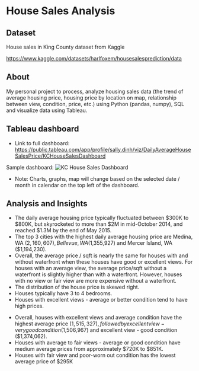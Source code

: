 # House Sales Analysis
 
## Dataset 
House sales in King County dataset from Kaggle

https://www.kaggle.com/datasets/harlfoxem/housesalesprediction/data

## About
My personal project to process, analyze housing sales data (the trend of average housing price, housing price by location on map, relationship between view, condition, price, etc.) using Python (pandas, numpy), SQL and visualize data using Tableau.

## Tableau dashboard
* Link to full dashboard: https://public.tableau.com/app/profile/sally.dinh/viz/DailyAverageHouseSalesPrice/KCHouseSalesDashboard

 Sample dashboard:
![KC House Sales Dashboard](https://github.com/user-attachments/assets/530d963c-81a5-4d1d-ab1b-ad7a035ff75a)


* Note: Charts, graphs, map will change based on the selected date / month in calendar on the top left of the dashboard.

## Analysis and Insights
* The daily average housing price typically fluctuated between $300K to $800K, but skyrocketed to more than $2M in mid-October 2014, and reached $1.3M by the end of May 2015.
* The top 3 cities with the highest daily average housing price are Medina, WA ($2,160,607), Bellevue, WA ($1,355,927) and Mercer Island, WA ($1,194,230).
* Overall, the average price / sqft is nearly the same for houses with and without waterfront when these houses have good or excellent views. For houses with an average view, the average price/sqft without a waterfront is slightly higher than with a waterfront. However, houses with no view or fair view are more expensive without a waterfront.
* The distribution of the house price is skewed right.
* Houses typically have 3 to 4 bedrooms.
* Houses with excellent views - average or better condition tend to have high prices. 
+ Overall, houses with excellent views and average condition have the highest average price ($1,515,327), followed by excellent view - very good condition ($1,506,967) and excellent view - good condition ($1,374,062). 
+ Houses with average to fair views - average or good condition have medium average prices from approximately $720K to $851K.
+ Houses with fair view and poor-worn out condition has the lowest average price of $295K

